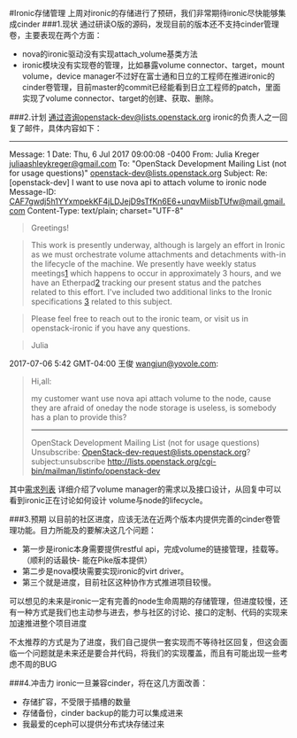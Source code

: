 #Ironic存储管理
上周对ironic的存储进行了预研，我们非常期待ironic尽快能够集成cinder
###1.现状
通过研读O版的源码，发现目前的版本还不支持cinder管理卷，主要表现在两个方面：
- nova的ironic驱动没有实现attach_volume基类方法
- ironic模块没有实现卷的管理，比如暴露volume connector、target，mount volume，device manager不过好在富士通和日立的工程师在推进ironic的cinder卷管理，目前master的commit已经能看到日立工程师的patch，里面实现了volume connector、target的创建、获取、删除。

###2.计划
通过咨询openstack-dev@lists.openstack.org ironic的负责人之一回复了邮件，具体内容如下：

----------------------------------------------------------------------

Message: 1
Date: Thu, 6 Jul 2017 09:00:08 -0400
From: Julia Kreger <juliaashleykreger@gmail.com>
To: "OpenStack Development Mailing List (not for usage questions)"
<openstack-dev@lists.openstack.org>
Subject: Re: [openstack-dev] I want to use nova api to attach volume
to ironic node
Message-ID:
<CAF7gwdj5h1YYxmpekKF4jLDJejD9sTfKn6E6+unqvMiisbTUfw@mail.gmail.com>
Content-Type: text/plain; charset="UTF-8"

> Greetings!

> This work is presently underway, although is largely an effort in
> Ironic as we must orchestrate volume attachments and detachments
> with-in the lifecycle of the machine. We presently have weekly status
> meetings[1] which happens to occur in approximately 3 hours,  and we
> have an Etherpad[2] tracking our present status and the patches
> related to this effort. I've included two additional links to the
> Ironic specifications [3][4] related to this subject.

> Please feel free to reach out to the ironic team, or visit us in
> openstack-ironic if you have any questions.

> Julia

[1]: http://eavesdrop.openstack.org/#Ironic_Boot_from_Volume_meeting
[2]: https://etherpad.openstack.org/p/Ironic-BFV
[3]: https://specs.openstack.org/openstack/ironic-specs/specs/not-implemented/volume-connection-information.html
[4]: https://specs.openstack.org/openstack/ironic-specs/specs/not-implemented/boot-from-volume-reference-drivers.html

2017-07-06 5:42 GMT-04:00 王俊 <wangjun@yovole.com>:
> Hi,all:
>
> my customer want use nova api attach volume to the node, cause they
> are afraid of oneday the node storage is useless, is somebody has a plan to
> provide this?
>
>
>
> __________________________________________________________________________
> OpenStack Development Mailing List (not for usage questions)
> Unsubscribe: OpenStack-dev-request@lists.openstack.org?subject:unsubscribe
> http://lists.openstack.org/cgi-bin/mailman/listinfo/openstack-dev
>

其中[需求列表]( https://specs.openstack.org/openstack/ironic-specs/specs/not-implemented/volume-connection-information.html) 详细介绍了volume manager的需求以及接口设计，从回复中可以看到ironic正在讨论如何设计 volume与node的lifecycle。

###3.预期
以目前的社区进度，应该无法在近两个版本内提供完善的cinder卷管理功能。目力所能及的要解决这几个问题：
- 第一步是ironic本身需要提供restful api，完成volume的链接管理，挂载等。（顺利的话最快-
能在Pike版本提供）
- 第二步是nova模块需要实现ironic的virt driver。
- 第三个就是进度，目前社区这种协作方式推进项目较慢。

可以想见的未来是ironic一定有完善的node生命周期的存储管理，但进度较慢，还有一种方式是我们也主动参与进去，参与社区的讨论、接口的定制、代码的实现来加速推进整个项目进度

不太推荐的方式是为了进度，我们自己提供一套实现而不等待社区回复，但这会面临一个问题就是未来还是要合并代码，将我们的实现覆盖，而且有可能出现一些考虑不周的BUG

###4.冲击力
ironic一旦兼容cinder，将在这几方面改善：
- 存储扩容，不受限于插槽的数量
- 存储备份，cinder backup的能力可以集成进来
- 我最爱的ceph可以提供分布式块存储过来
